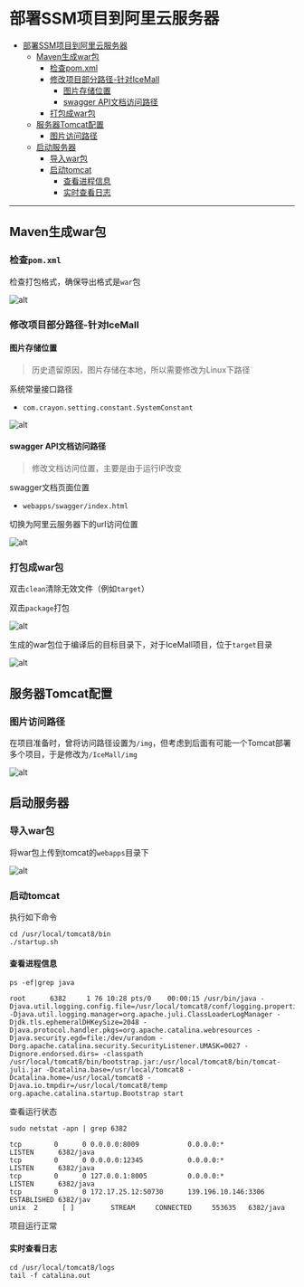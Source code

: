 # 部署SSM项目到阿里云服务器

* [部署SSM项目到阿里云服务器](#%E9%83%A8%E7%BD%B2ssm%E9%A1%B9%E7%9B%AE%E5%88%B0%E9%98%BF%E9%87%8C%E4%BA%91%E6%9C%8D%E5%8A%A1%E5%99%A8)
  * [Maven生成war包](#maven%E7%94%9F%E6%88%90war%E5%8C%85)
    * [检查pom\.xml](#%E6%A3%80%E6%9F%A5pomxml)
    * [修改项目部分路径\-针对IceMall](#%E4%BF%AE%E6%94%B9%E9%A1%B9%E7%9B%AE%E9%83%A8%E5%88%86%E8%B7%AF%E5%BE%84-%E9%92%88%E5%AF%B9icemall)
      * [图片存储位置](#%E5%9B%BE%E7%89%87%E5%AD%98%E5%82%A8%E4%BD%8D%E7%BD%AE)
      * [swagger API文档访问路径](#swagger-api%E6%96%87%E6%A1%A3%E8%AE%BF%E9%97%AE%E8%B7%AF%E5%BE%84)
    * [打包成war包](#%E6%89%93%E5%8C%85%E6%88%90war%E5%8C%85)
  * [服务器Tomcat配置](#%E6%9C%8D%E5%8A%A1%E5%99%A8tomcat%E9%85%8D%E7%BD%AE)
    * [图片访问路径](#%E5%9B%BE%E7%89%87%E8%AE%BF%E9%97%AE%E8%B7%AF%E5%BE%84)
  * [启动服务器](#%E5%90%AF%E5%8A%A8%E6%9C%8D%E5%8A%A1%E5%99%A8)
    * [导入war包](#%E5%AF%BC%E5%85%A5war%E5%8C%85)
    * [启动tomcat](#%E5%90%AF%E5%8A%A8tomcat)
      * [查看进程信息](#%E6%9F%A5%E7%9C%8B%E8%BF%9B%E7%A8%8B%E4%BF%A1%E6%81%AF)
      * [实时查看日志](#%E5%AE%9E%E6%97%B6%E6%9F%A5%E7%9C%8B%E6%97%A5%E5%BF%97)

---

## Maven生成war包

### 检查`pom.xml`

检查打包格式，确保导出格式是`war`包

![alt](img/war2.png)



### 修改项目部分路径-针对IceMall



#### 图片存储位置

> 历史遗留原因，图片存储在本地，所以需要修改为Linux下路径

系统常量接口路径

* `com.crayon.setting.constant.SystemConstant`

![alt](img/idea6.png)



#### swagger API文档访问路径

> 修改文档访问位置，主要是由于运行IP改变

swagger文档页面位置

* `webapps/swagger/index.html`

切换为阿里云服务器下的url访问位置

![alt](img/idea7.png)



### 打包成war包

双击`clean`清除无效文件（例如`target`）

双击`package`打包

![alt](img/war1.png)

生成的war包位于编译后的目标目录下，对于IceMall项目，位于`target`目录

![alt](img/idea5.png)



## 服务器Tomcat配置

### 图片访问路径

在项目准备时，曾将访问路径设置为`/img`，但考虑到后面有可能一个Tomcat部署多个项目，于是修改为`/IceMall/img`

![alt](img/bu-tomcat.png)



## 启动服务器

### 导入war包

将war包上传到tomcat的`webapps`目录下

![alt](img/war3.png)



### 启动tomcat

执行如下命令

```shell
cd /usr/local/tomcat8/bin
./startup.sh
```

#### 查看进程信息

```shell
ps -ef|grep java
```

```text
root      6382     1 76 10:28 pts/0    00:00:15 /usr/bin/java -Djava.util.logging.config.file=/usr/local/tomcat8/conf/logging.properties -Djava.util.logging.manager=org.apache.juli.ClassLoaderLogManager -Djdk.tls.ephemeralDHKeySize=2048 -Djava.protocol.handler.pkgs=org.apache.catalina.webresources -Djava.security.egd=file:/dev/urandom -Dorg.apache.catalina.security.SecurityListener.UMASK=0027 -Dignore.endorsed.dirs= -classpath /usr/local/tomcat8/bin/bootstrap.jar:/usr/local/tomcat8/bin/tomcat-juli.jar -Dcatalina.base=/usr/local/tomcat8 -Dcatalina.home=/usr/local/tomcat8 -Djava.io.tmpdir=/usr/local/tomcat8/temp org.apache.catalina.startup.Bootstrap start
```

查看运行状态

```shell
sudo netstat -apn | grep 6382
```

```text
tcp        0      0 0.0.0.0:8009            0.0.0.0:*               LISTEN      6382/java 
tcp        0      0 0.0.0.0:12345           0.0.0.0:*               LISTEN      6382/java 
tcp        0      0 127.0.0.1:8005          0.0.0.0:*               LISTEN      6382/java
tcp        0      0 172.17.25.12:50730      139.196.10.146:3306     ESTABLISHED 6382/jav 
unix  2      [ ]         STREAM     CONNECTED     553635   6382/java
```

项目运行正常





#### 实时查看日志

```shell
cd /usr/local/tomcat8/logs
tail -f catalina.out
```



